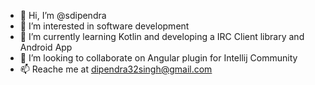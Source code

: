 - 👋 Hi, I’m @sdipendra
- 👀 I’m interested in software development
- 🌱 I’m currently learning Kotlin and developing a IRC Client library and Android App
- 💞️ I’m looking to collaborate on Angular plugin for Intellij Community
- 📫 Reache me at dipendra32singh@gmail.com
